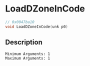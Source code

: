 # LoadDZoneInCode
```c
// 0x0047ba10
void LoadDZoneInCode(unk p0)
```
## Description
```
Minimum Arguments: 1
Maximum Arguments: 1
```
